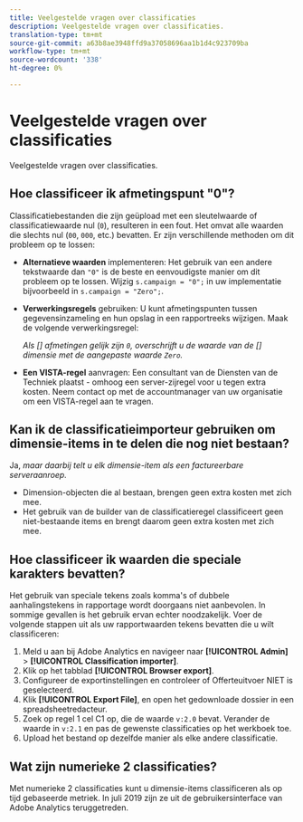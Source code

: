 ```yaml
---
title: Veelgestelde vragen over classificaties
description: Veelgestelde vragen over classificaties.
translation-type: tm+mt
source-git-commit: a63b8ae3948ffd9a37058696aa1b1d4c923709ba
workflow-type: tm+mt
source-wordcount: '338'
ht-degree: 0%

---
```



# Veelgestelde vragen over classificaties

Veelgestelde vragen over classificaties.

## Hoe classificeer ik afmetingspunt &quot;0&quot;?

Classificatiebestanden die zijn geüpload met een sleutelwaarde of classificatiewaarde nul (`0`), resulteren in een fout. Het omvat alle waarden die slechts nul (`00`, `000`, etc.) bevatten. Er zijn verschillende methoden om dit probleem op te lossen:

* **Alternatieve waarden** implementeren: Het gebruik van een andere tekstwaarde dan  `"0"` is de beste en eenvoudigste manier om dit probleem op te lossen. Wijzig `s.campaign = "0";` in uw implementatie bijvoorbeeld in `s.campaign = "Zero";`.

* **Verwerkingsregels** gebruiken: U kunt afmetingspunten tussen gegevensinzameling en hun opslag in een rapportreeks wijzigen. Maak de volgende verwerkingsregel:

   *Als  [] afmetingen gelijk zijn  `0`, overschrijft u de waarde van de  [] dimensie met de aangepaste waarde  `Zero`.*

* **Een VISTA-regel** aanvragen: Een consultant van de Diensten van de Techniek plaatst - omhoog een server-zijregel voor u tegen extra kosten. Neem contact op met de accountmanager van uw organisatie om een VISTA-regel aan te vragen.

## Kan ik de classificatieimporteur gebruiken om dimensie-items in te delen die nog niet bestaan?

Ja, *maar daarbij telt u elk dimensie-item als een factureerbare serveraanroep.*

* Dimension-objecten die al bestaan, brengen geen extra kosten met zich mee.
* Het gebruik van de builder van de classificatieregel classificeert geen niet-bestaande items en brengt daarom geen extra kosten met zich mee.

## Hoe classificeer ik waarden die speciale karakters bevatten?

Het gebruik van speciale tekens zoals komma&#39;s of dubbele aanhalingstekens in rapportage wordt doorgaans niet aanbevolen. In sommige gevallen is het gebruik ervan echter noodzakelijk. Voer de volgende stappen uit als uw rapportwaarden tekens bevatten die u wilt classificeren:

1. Meld u aan bij Adobe Analytics en navigeer naar **[!UICONTROL Admin]** > **[!UICONTROL Classification importer]**.
2. Klik op het tabblad **[!UICONTROL Browser export]**.
3. Configureer de exportinstellingen en controleer of Offerteuitvoer NIET is geselecteerd.
4. Klik **[!UICONTROL Export File]**, en open het gedownloade dossier in een spreadsheetredacteur.
5. Zoek op regel 1 cel C1 op, die de waarde `v:2.0` bevat. Verander de waarde in `v:2.1` en pas de gewenste classificaties op het werkboek toe.
6. Upload het bestand op dezelfde manier als elke andere classificatie.

## Wat zijn numerieke 2 classificaties?

Met numerieke 2 classificaties kunt u dimensie-items classificeren als op tijd gebaseerde metriek. In juli 2019 zijn ze uit de gebruikersinterface van Adobe Analytics teruggetreden.
